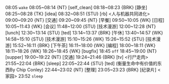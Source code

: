 08:05 `wake`
08:05~08:14 {NT} [self_clean]
08:18~08:23 {BRK} [静坐]
08:25~08:28 {TK} [idea]
08:32~08:51 {STU} [rb] <人与机器共同进化>
09:00~09:20 {NT} [交通]
09:20~09:45 {NT} [早餐]
09:50~10:05 {WK} [日程]
10:05~11:43 {WK} [会议]
11:48~12:00 {STU} [技术漫游]
12:00~12:28 {NT} [lunch]
12:30~13:14 {STU} [ted] <OTD>
13:14~13:37 {BRK} [午休]
13:40~14:57 {WK}
14:58~15:10 {STU} [技术漫游]
15:10~15:26 {WK}
15:26~15:52 {STU} [技术漫游]
15:52~16:11 {BRK} [下午茶]
16:11~18:00 {WK} [编程] <life-time-tracker>
18:00~18:11 {WK}
18:11~18:26 {WK}
18:26~18:45 {WK} [bugfix] <life-time-tracker>
18:45 `off`
18:45~19:00 {NT} [supper]
19:00~19:22 {NT} [交通]
19:24~21:46 {BRK} [tv] <行尸走肉>
21:55~22:04 {BRK} [sleep]
22:05~22:44 {STU} [ted] <OTD> (衡量生命中有价值的东西By Chip Conley)
22:44~23:02 {NT} [整理]
23:05~23:23 {BRK} [纪录片] <家园>
23:52 `sleep`
